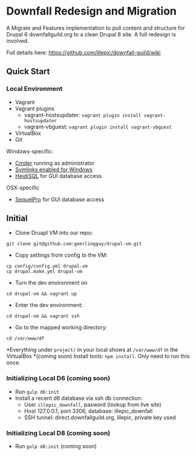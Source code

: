# Downfall Redesign and Migration

A Migrate and Features implementation to pull content and structure for Drupal 6 downfallguild.org to a clean Drupal 8 site. A full redesign is involved.

Full details here: https://github.com/illepic/downfall-guild/wiki

## Quick Start

### Local Environment

* Vagrant
* Vagrant plugins
  * vagrant-hostsupdater: `vagrant plugin install vagrant-hostsupdater`
  * vagrant-vbguest: `vagrant plugin install vagrant-vbguest`
* VirtualBox
* Git

Windows-specific:
* [Cmder](http://cmder.net/) running as administrator
* [Symlinks enabled for Windows](http://cmder.net/)
* [HeidiSQL](http://www.heidisql.com/) for GUI database access

OSX-specific
* [SequelPro](http://www.sequelpro.com/) for GUI database access

## Initial

* Clone Druapl VM into our repo:

```shell
git clone git@github.com:geerlingguy/drupal-vm.git
```
    
* Copy settings from config to the VM:

```shell
cp config/config.yml drupal-vm
cp drupal.make.yml drupal-vm
```
    
* Turn the dev environment on
    
```shell
cd drupal-vm && vagrant up
```
    
* Enter the dev environment:

```shell
cd drupal-vm && vagrant ssh
```
    
* Go to the mapped working directory:

```shell
cd /var/www/df
```
    
*Everything under `project/` in your local shows at `/var/www/df` in the VirtualBox
*(coming soon) Install tools: `npm install`. Only need to run this once.

### Initializing Local D6 (coming soon)
  
* Run `gulp d6:init`
* Install a recent d6 database via ssh db connection:
  * User `illepic_downfall`, pasword (lookup from live site)
  * Host 127.0.0.1, port 3306, database: illepic_downfall
  * SSH tunnel: direct.downfallguild.org, illepic, private key used

### Initializing Local D8 (coming soon)

* Run `gulp d8:init` (coming soon)
